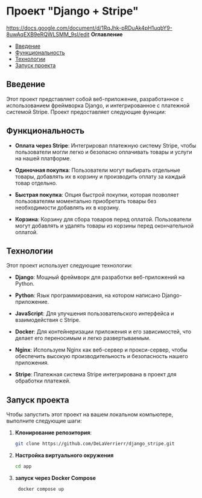 # Проект "Django + Stripe"
https://docs.google.com/document/d/1RqJhk-pRDuAk4pH1uqbY9-8uwAqEXB9eRQWLSMM_9sI/edit
**Оглавление**
- [Введение](#введение)
- [Функциональность](#функциональность)
- [Технологии](#технологии)
- [Запуск проекта](#запуск-проекта)

## Введение

Этот проект представляет собой веб-приложение, разработанное с использованием фреймворка Django, и интегрированное с платежной системой Stripe. Проект предоставляет следующие функции:

## Функциональность

- **Оплата через Stripe**: Интегрировал платежную систему Stripe, чтобы пользователи могли легко и безопасно оплачивать товары и услуги на нашей платформе.

- **Одиночная покупка**: Пользователи могут выбирать отдельные товары, добавлять их в корзину и производить оплату за каждый товар отдельно.

- **Быстрая покупка**: Опция быстрой покупки, которая позволяет пользователям моментально приобретать товары без необходимости добавлять их в корзину.

- **Корзина**: Корзину для сбора товаров перед оплатой. Пользователи могут добавлять и удалять товары из корзины перед окончательной оплатой.

## Технологии

Этот проект использует следующие технологии:

- **Django**: Мощный фреймворк для разработки веб-приложений на Python.

- **Python**: Язык программирования, на котором написано Django-приложение.

- **JavaScript**: Для улучшения пользовательского интерфейса и взаимодействия с Stripe.

- **Docker**: Для контейнеризации приложения и его зависимостей, что делает его переносимым и легко развертываемым.

- **Nginx**: Используем Nginx как веб-сервер и прокси-сервер, чтобы обеспечить высокую производительность и безопасность нашего приложения.

- **Stripe**: Платежная система Stripe интегрирована в проект для обработки платежей.

## Запуск проекта

Чтобы запустить этот проект на вашем локальном компьютере, выполните следующие шаги:

1. **Клонирование репозитория**:
   ```bash
   git clone https://github.com/DeLaVerrierr/django_stripe.git
2. **Настройка виртуального окружения**
   ```bash
   cd app
3. **запуск через Docker Compose**
   ```bash
    docker compose up
